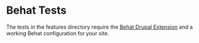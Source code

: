 # Behat Tests
The tests in the features directory require the [Behat Drupal Extension](https://www.drupal.org/project/drupalextension) and a working Behat configuration for your site. 